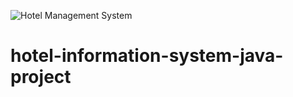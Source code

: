![Hotel Management System](./assets/💻_Hotel_Management_System.png)

# hotel-information-system-java-project
